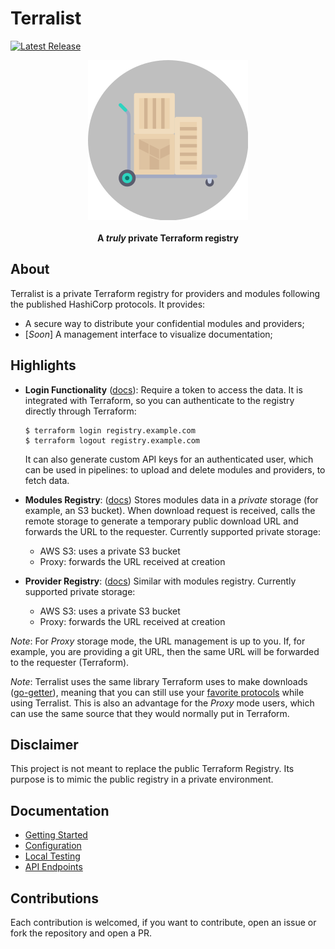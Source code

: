 <!-- markdownlint-configure-file {
  "MD013": {
    "code_blocks": false,
    "tables": false
  },
  "MD033": false,
  "MD041": false
} -->

# Terralist

[![Latest Release](https://img.shields.io/github/release/valentindeaconu/terralist.svg)](https://github.com/valentindeaconu/terralist/releases/latest)

<div align="center" markdown="1">
  <img alt="Terralist Logo" src="./static/terralist.png" />
  <br/><br/>
  <b>A <i>truly</i> private Terraform registry</b>
</div>

## About

Terralist is a private Terraform registry for providers and modules following the published HashiCorp protocols. It provides:
* A secure way to distribute your confidential modules and providers;
* [_Soon_] A management interface to visualize documentation;

## Highlights
* **Login Functionality** ([docs](https://www.terraform.io/docs/internals/login-protocol.html)): Require a token to access the data. It is integrated with Terraform, so you can authenticate to the registry directly through Terraform:
  ```
  $ terraform login registry.example.com
  $ terraform logout registry.example.com
  ```
  It can also generate custom API keys for an authenticated user, which can be used in pipelines: to upload and delete modules and providers, to fetch data.

* **Modules Registry**: ([docs](https://www.terraform.io/docs/internals/module-registry-protocol.html)) Stores modules data in a *private* storage (for example, an S3 bucket). When download request is received, calls the remote storage to generate a temporary public download URL and forwards the URL to the requester.
  Currently supported private storage:
  * AWS S3: uses a private S3 bucket
  * Proxy: forwards the URL received at creation

* **Provider Registry**: ([docs](https://www.terraform.io/docs/internals/provider-registry-protocol.html)) Similar with modules registry.
  Currently supported private storage:
  * AWS S3: uses a private S3 bucket
  * Proxy: forwards the URL received at creation

_Note_: For _Proxy_ storage mode, the URL management is up to you. If, for example, you are providing a git URL, then the same URL will be forwarded to the requester (Terraform).

_Note_: Terralist uses the same library Terraform uses to make downloads ([go-getter](https://github.com/hashicorp/go-getter)), meaning that you can still use your [favorite protocols](https://github.com/hashicorp/go-getter#supported-protocols-and-detectors) while using Terralist. This is also an advantage for the _Proxy_ mode users, which can use the same source that they would normally put in Terraform.

## Disclaimer

This project is not meant to replace the public Terraform Registry. Its purpose is to mimic the public registry in a private environment.

## Documentation

+ [Getting Started](./docs/GETTING-STARTED.md)
+ [Configuration](./docs/CONFIGURATION.md)
+ [Local Testing](./docs/LOCAL-TESTING.md)
+ [API Endpoints](./docs/ENDPOINTS.md)

## Contributions

Each contribution is welcomed, if you want to contribute, open an issue or fork the repository and open a PR.